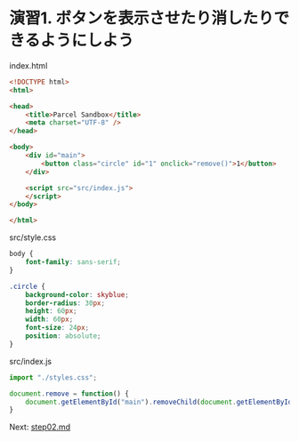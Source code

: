 # 演習1. ボタンを表示させたり消したりできるようにしよう

index.html

```html
<!DOCTYPE html>
<html>

<head>
	<title>Parcel Sandbox</title>
	<meta charset="UTF-8" />
</head>

<body>
	<div id="main">
		<button class="circle" id="1" onclick="remove()">1</button>
	</div>

	<script src="src/index.js">
	</script>
</body>

</html>
```

src/style.css

```css
body {
	font-family: sans-serif;
}

.circle {
	background-color: skyblue;
	border-radius: 30px;
	height: 60px;
	width: 60px;
	font-size: 24px;
	position: absolute;
}
```

src/index.js

```js
import "./styles.css";

document.remove = function() {
	document.getElementById("main").removeChild(document.getElementById("1"));
}
```

Next: [step02.md](./step02.md)

